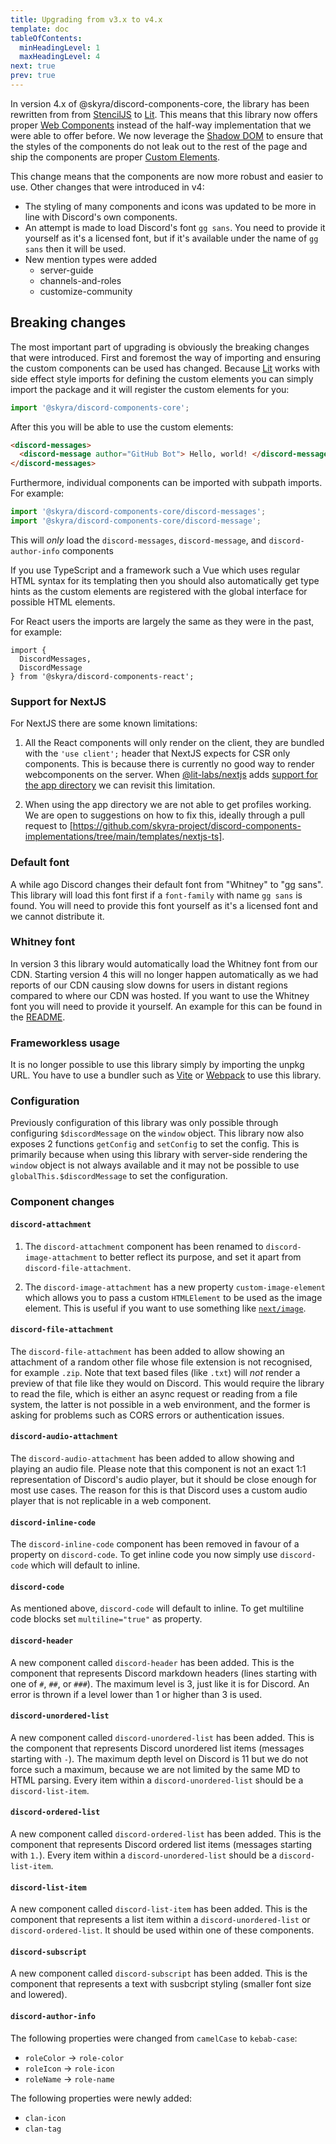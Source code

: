 ```yaml
---
title: Upgrading from v3.x to v4.x
template: doc
tableOfContents:
  minHeadingLevel: 1
  maxHeadingLevel: 4
next: true
prev: true
---
```


In version 4.x of @skyra/discord-components-core, the library has been rewritten
from from [StencilJS](https://stenciljs.com) to [Lit]. This means that this
library now offers proper
[Web Components](https://developer.mozilla.org/en-US/docs/Web/Web_Components)
instead of the half-way implementation that we were able to offer before. We now
leverage the
[Shadow DOM](https://developer.mozilla.org/en-US/docs/Web/Web_Components/Using_shadow_DOM)
to ensure that the styles of the components do not leak out to the rest of the
page and ship the components are proper
[Custom Elements](https://developer.mozilla.org/en-US/docs/Web/Web_Components/Using_custom_elements).

This change means that the components are now more robust and easier to use.
Other changes that were introduced in v4:

- The styling of many components and icons was updated to be more in line with
  Discord's own components.
- An attempt is made to load Discord's font `gg sans`. You need to provide it
  yourself as it's a licensed font, but if it's available under the name of
  `gg sans` then it will be used.
- New mention types were added
  - server-guide
  - channels-and-roles
  - customize-community

## Breaking changes

The most important part of upgrading is obviously the breaking changes that were
introduced. First and foremost the way of importing and ensuring the custom
components can be used has changed. Because [Lit] works with side effect style
imports for defining the custom elements you can simply import the package and
it will register the custom elements for you:

```ts
import '@skyra/discord-components-core';
```

After this you will be able to use the custom elements:

```html
<discord-messages>
  <discord-message author="GitHub Bot"> Hello, world! </discord-message>
</discord-messages>
```

Furthermore, individual components can be imported with subpath imports. For
example:

```ts
import '@skyra/discord-components-core/discord-messages';
import '@skyra/discord-components-core/discord-message';
```

This will _only_ load the `discord-messages`, `discord-message`, and
`discord-author-info` components

If you use TypeScript and a framework such a Vue which uses regular HTML syntax
for its templating then you should also automatically get type hints as the
custom elements are registered with the global interface for possible HTML
elements.

For React users the imports are largely the same as they were in the past, for
example:

```tsx
import {
  DiscordMessages,
  DiscordMessage
} from '@skyra/discord-components-react';
```

### Support for NextJS

For NextJS there are some known limitations:

1. All the React components will only render on the client, they are bundled
   with the `'use client';` header that NextJS expects for CSR only components.
   This is because there is currently no good way to render webcomponents on the
   server. When
   [@lit-labs/nextjs](https://www.npmjs.com/package/@lit-labs/nextjs) adds
   [support for the app directory](https://github.com/lit/lit/issues/3657) we
   can revisit this limitation.

2. When using the app directory we are not able to get profiles working. We are
   open to suggestions on how to fix this, ideally through a pull request to
   [https://github.com/skyra-project/discord-components-implementations/tree/main/templates/nextjs-ts].

### Default font

A while ago Discord changes their default font from "Whitney" to "gg sans". This
library will load this font first if a `font-family` with name `gg sans` is
found. You will need to provide this font yourself as it's a licensed font and
we cannot distribute it.

### Whitney font

In version 3 this library would automatically load the Whitney font from our
CDN. Starting version 4 this will no longer happen automatically as we had
reports of our CDN causing slow downs for users in distant regions compared to
where our CDN was hosted. If you want to use the Whitney font you will need to
provide it yourself. An example for this can be found in the
[README](./README.md#using-the-discord-font).

### Frameworkless usage

It is no longer possible to use this library simply by importing the unpkg URL.
You have to use a bundler such as [Vite](https://vitejs.dev) or
[Webpack](https://webpack.js.org) to use this library.

### Configuration

Previously configuration of this library was only possible through configuring
`$discordMessage` on the `window` object. This library now also exposes 2
functions `getConfig` and `setConfig` to set the config. This is primarily
because when using this library with server-side rendering the `window` object
is not always available and it may not be possible to use
`globalThis.$discordMessage` to set the configuration.

### Component changes

#### `discord-attachment`

1. The `discord-attachment` component has been renamed to
   `discord-image-attachment` to better reflect its purpose, and set it apart
   from `discord-file-attachment`.

2. The `discord-image-attachment` has a new property `custom-image-element`
   which allows you to pass a custom `HTMLElement` to be used as the image
   element. This is useful if you want to use something like
   [`next/image`](https://nextjs.org/docs/pages/api-reference/components/image).

#### `discord-file-attachment`

The `discord-file-attachment` has been added to allow showing an attachment of a
random other file whose file extension is not recognised, for example `.zip`.
Note that text based files (like `.txt`) will _not_ render a preview of that
file like they would on Discord. This would require the library to read the
file, which is either an async request or reading from a file system, the latter
is not possible in a web environment, and the former is asking for problems such
as CORS errors or authentication issues.

#### `discord-audio-attachment`

The `discord-audio-attachment` has been added to allow showing and playing an
audio file. Please note that this component is not an exact 1:1 representation
of Discord's audio player, but it should be close enough for most use cases. The
reason for this is that Discord uses a custom audio player that is not
replicable in a web component.

#### `discord-inline-code`

The `discord-inline-code` component has been removed in favour of a property on
`discord-code`. To get inline code you now simply use `discord-code` which will
default to inline.

#### `discord-code`

As mentioned above, `discord-code` will default to inline. To get multiline code
blocks set `multiline="true"` as property.

#### `discord-header`

A new component called `discord-header` has been added. This is the component
that represents Discord markdown headers (lines starting with one of `#`, `##`,
or `###`). The maximum level is 3, just like it is for Discord. An error is
thrown if a level lower than 1 or higher than 3 is used.

#### `discord-unordered-list`

A new component called `discord-unordered-list` has been added. This is the
component that represents Discord unordered list items (messages starting with
`-`). The maximum depth level on Discord is 11 but we do not force such a
maximum, because we are not limited by the same MD to HTML parsing. Every item
within a `discord-unordered-list` should be a `discord-list-item`.

#### `discord-ordered-list`

A new component called `discord-ordered-list` has been added. This is the
component that represents Discord ordered list items (messages starting with
`1.`). Every item within a `discord-unordered-list` should be a
`discord-list-item`.

#### `discord-list-item`

A new component called `discord-list-item` has been added. This is the component
that represents a list item within a `discord-unordered-list` or
`discord-ordered-list`. It should be used within one of these components.

#### `discord-subscript`

A new component called `discord-subscript` has been added. This is the component
that represents a text with susbcript styling (smaller font size and lowered).

#### `discord-author-info`

The following properties were changed from `camelCase` to `kebab-case`:

- `roleColor` -> `role-color`
- `roleIcon` -> `role-icon`
- `roleName` -> `role-name`

The following properties were newly added:

- `clan-icon`
- `clan-tag`

[Lit]: https://lit.dev
